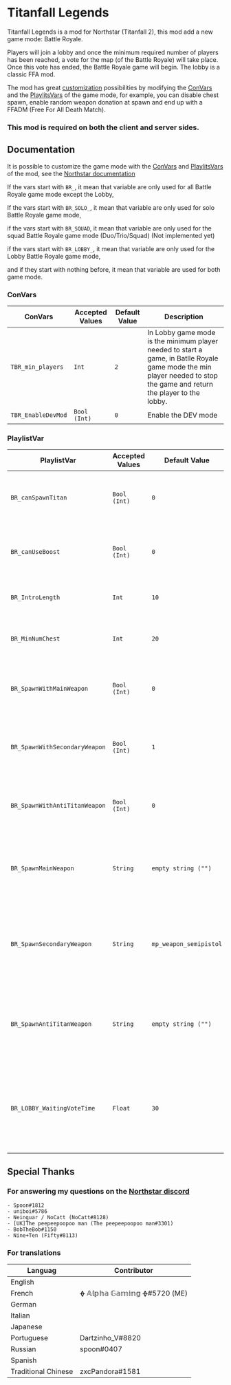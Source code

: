 
# Titanfall Legends

Titanfall Legends is a mod for Northstar (Titanfall 2), this mod add a new game mode: Battle Royale.

Players will join a lobby and once the minimum required number of players has been reached, a vote for the map (of the Battle Royale) will take place. Once this vote has ended, the Battle Royale game will begin. The lobby is a classic FFA mod.

The mod has great [customization](https://github.com/AlphaGaming7780/Thunderdome#documentation) possibilities by modifying the [ConVars](https://r2northstar.gitbook.io/r2northstar-wiki/hosting-a-server-with-northstar/dedicated-server#documentation) and the [PlaylitsVars](https://r2northstar.gitbook.io/r2northstar-wiki/hosting-a-server-with-northstar/dedicated-server#playlist-overrides) of the game mode, for example, you can disable chest spawn, enable random weapon donation at spawn and end up with a FFADM (Free For All Death Match).

### **This mod is required on both the client and server sides.**


## Documentation
It is possible to customize the game mode with the [ConVars](https://r2northstar.gitbook.io/r2northstar-wiki/hosting-a-server-with-northstar/dedicated-server#convars) and [PlaylitsVars](https://r2northstar.gitbook.io/r2northstar-wiki/hosting-a-server-with-northstar/dedicated-server#playlist-overrides) of the mod, see the [Northstar documentation](https://r2northstar.gitbook.io/r2northstar-wiki/hosting-a-server-with-northstar/dedicated-server)

If the vars start with `BR_`, it mean that variable are only used for all Battle Royale game mode except the Lobby,

If the vars start with `BR_SOLO_`, it mean that variable are only used for solo Battle Royale game mode,

if the vars start with `BR_SQUAD`, it mean that variable are only used for the squad Battle Royale game mode (Duo/Trio/Squad) (Not implemented yet)

if the vars start with `BR_LOBBY_`, it mean that variable are only used for the Lobby Battle Royale game mode,

and if they start with nothing before, it mean that variable are used for both game mode.

### ConVars
| ConVars | Accepted Values | Default Value | Description |
| ----------------- | --------------- | ------------- | ----------- |
| `TBR_min_players` | `Int` | `2` | In Lobby game mode is the minimum player needed to start a game, in Batlle Royale game mode the min player needed to stop the game and return the player to the lobby. |
|`TBR_EnableDevMod` | `Bool (Int)` | `0` | Enable the DEV mode |

### PlaylistVar
| PlaylistVar | Accepted Values | Default Value | Description |
| ----------------- | --------------- | ------------- | ----------- |
| `BR_canSpawnTitan` | `Bool (Int)` | `0` | Allowed player to summon their titan, `0` : False, `1` : True |
| `BR_canUseBoost` | `Bool (Int)` | `0` | Allowed player to use their boost, `0` : False, `1` : True |
| `BR_IntroLength` | `Int` | `10` | Time of the prematch state in seconde |
| `BR_MinNumChest` | `Int` | `20` | The numbres of chest that spawn in the map |
| `BR_SpawnWithMainWeapon` | `Bool  (Int)` | `0` | If the player spawn with a main weapon, `0` : False, `1` : True |
| `BR_SpawnWithSecondaryWeapon` | `Bool  (Int)` | `1` | If the player spawn with a secondary weapon, `0` : False, `1` : True |
| `BR_SpawnWithAntiTitanWeapon` | `Bool  (Int)` | `0` | If the player spawn with a anti titan weapon, `0` : False, `1` : True |
| `BR_SpawnMainWeapon` | `String` | `empty string ("")` | The main weapon the player will spawn with, `""` or `"empty"` = random weapon |
| `BR_SpawnSecondaryWeapon` | `String` | `mp_weapon_semipistol` | The secondary weapon the player will spawn whit, `""` or `"empty"` = random weapon |
| `BR_SpawnAntiTitanWeapon` | `String` | `empty string ("")` | The anti titan weapon the player will spawn whit, `""` or `"empty"` = random weapon |
| `BR_LOBBY_WaitingVoteTime` | `Float` | `30` | The time the server wait for player to vote for the next map, before it load the map the player vote. |

## Special Thanks

### For answering my questions on the [Northstar discord](https://discord.gg/northstar)

    - Spoon#1812
    - uniboi#5786
    - Neinguar / NoCatt (NoCatt#8128)
    - [UK]The peepeepoopoo man (The peepeepoopoo man#3301)
    - BobTheBob#1150
    - Nine+Ten (Fifty#8113)

### For translations
| Languag | Contributor |
| ------- | ----------- |
| English |  |
| French | ᚖ 𝔸𝕝𝕡𝕙𝕒 𝔾𝕒𝕞𝕚𝕟𝕘 ᚖ#5720 (ME) |
| German |  |
| Italian |  |
| Japanese |  |
| Portuguese| Dartzinho_V#8820 |
| Russian | spoon#0407 |
| Spanish |  |
| Traditional Chinese | zxcPandora#1581 |
